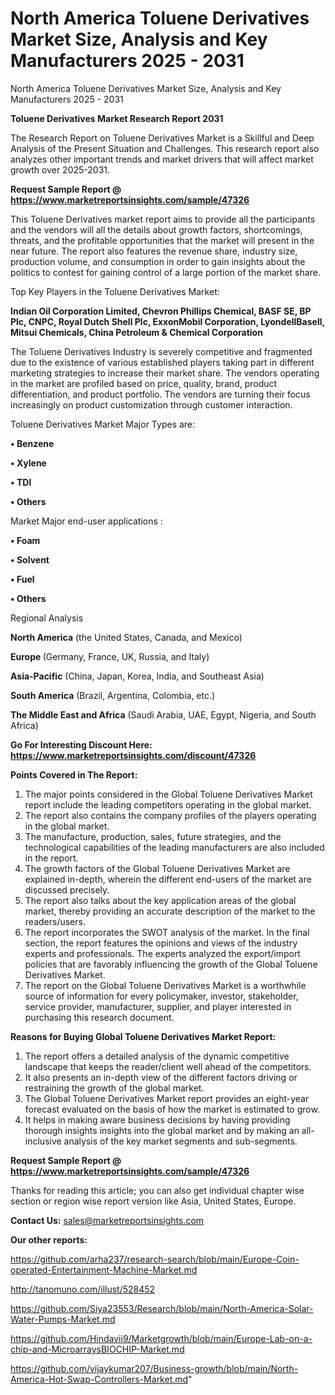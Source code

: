 # North America Toluene Derivatives Market Size, Analysis and Key Manufacturers 2025 - 2031
North America Toluene Derivatives Market Size, Analysis and Key Manufacturers 2025 - 2031

<strong>Toluene Derivatives Market Research Report 2031</strong>

The Research Report on Toluene Derivatives Market is a Skillful and Deep Analysis of the Present Situation and Challenges. This research report also analyzes other important trends and market drivers that will affect market growth over 2025-2031.

<strong>Request Sample Report @ <a href=https://www.marketreportsinsights.com/sample/47326>https://www.marketreportsinsights.com/sample/47326</a></strong>

This Toluene Derivatives market report aims to provide all the participants and the vendors will all the details about growth factors, shortcomings, threats, and the profitable opportunities that the market will present in the near future. The report also features the revenue share, industry size, production volume, and consumption in order to gain insights about the politics to contest for gaining control of a large portion of the market share.

Top Key Players in the Toluene Derivatives Market:

<strong>Indian Oil Corporation Limited, Chevron Phillips Chemical, BASF SE, BP Plc, CNPC, Royal Dutch Shell Plc, ExxonMobil Corporation, LyondellBasell, Mitsui Chemicals, China Petroleum & Chemical Corporation</strong>

The Toluene Derivatives Industry is severely competitive and fragmented due to the existence of various established players taking part in different marketing strategies to increase their market share. The vendors operating in the market are profiled based on price, quality, brand, product differentiation, and product portfolio. The vendors are turning their focus increasingly on product customization through customer interaction.

Toluene Derivatives Market Major Types are:

<strong>•  Benzene

•  Xylene

•  TDI

•  Others</strong>

Market Major end-user applications :

<strong>•  Foam

•  Solvent

•  Fuel

•  Others</strong>

Regional Analysis

</u><strong><b>North America</b></strong> (the United States, Canada, and Mexico)

<strong><b>Europe </b></strong>(Germany, France, UK, Russia, and Italy)

<strong><b>Asia-Pacific</b></strong> (China, Japan, Korea, India, and Southeast Asia)

<strong><b>South America</b></strong> (Brazil, Argentina, Colombia, etc.)

<strong><b>The Middle East and Africa</b></strong> (Saudi Arabia, UAE, Egypt, Nigeria, and South Africa)

<strong>Go For Interesting Discount Here: <a href=https://www.marketreportsinsights.com/discount/47326>https://www.marketreportsinsights.com/discount/47326</a></strong>

<strong>Points Covered in The Report:</strong>
<ol>
  <li>The major points considered in the Global Toluene Derivatives Market report include the leading competitors operating in the global market.</li>
  <li>The report also contains the company profiles of the players operating in the global market.</li>
  <li>The manufacture, production, sales, future strategies, and the technological capabilities of the leading manufacturers are also included in the report.</li>
  <li>The growth factors of the Global Toluene Derivatives Market are explained in-depth, wherein the different end-users of the market are discussed precisely.</li>
  <li>The report also talks about the key application areas of the global market, thereby providing an accurate description of the market to the readers/users.</li>
  <li>The report incorporates the SWOT analysis of the market. In the final section, the report features the opinions and views of the industry experts and professionals. The experts analyzed the export/import policies that are favorably influencing the growth of the Global Toluene Derivatives Market.</li>
  <li>The report on the Global Toluene Derivatives Market is a worthwhile source of information for every policymaker, investor, stakeholder, service provider, manufacturer, supplier, and player interested in purchasing this research document.</li>
</ol>
<strong>Reasons for Buying Global Toluene Derivatives Market Report:</strong>

<ol>
  <li>The report offers a detailed analysis of the dynamic competitive landscape that keeps the reader/client well ahead of the competitors.</li>
  <li>It also presents an in-depth view of the different factors driving or restraining the growth of the global market.</li>
  <li>The Global Toluene Derivatives Market report provides an eight-year forecast evaluated on the basis of how the market is estimated to grow.</li>
  <li>It helps in making aware business decisions by having providing thorough insights insights into the global market and by making an all-inclusive analysis of the key market segments and sub-segments.</li>
</ol>
<strong>Request Sample Report @ <a href=https://www.marketreportsinsights.com/sample/47326>https://www.marketreportsinsights.com/sample/47326</a></strong>


Thanks for reading this article; you can also get individual chapter wise section or region wise report version like Asia, United States, Europe.

<strong>Contact Us:</strong>
sales@marketreportsinsights.com

<strong>Our other reports:</strong>

<a href=https://github.com/arha237/research-search/blob/main/Europe-Coin-operated-Entertainment-Machine-Market.md>https://github.com/arha237/research-search/blob/main/Europe-Coin-operated-Entertainment-Machine-Market.md</a>

<a href=http://tanomuno.com/illust/528452>http://tanomuno.com/illust/528452</a>

<a href=https://github.com/Siya23553/Research/blob/main/North-America-Solar-Water-Pumps-Market.md>https://github.com/Siya23553/Research/blob/main/North-America-Solar-Water-Pumps-Market.md</a>

<a href=https://github.com/Hindavii9/Marketgrowth/blob/main/Europe-Lab-on-a-chip-and-MicroarraysBIOCHIP-Market.md>https://github.com/Hindavii9/Marketgrowth/blob/main/Europe-Lab-on-a-chip-and-MicroarraysBIOCHIP-Market.md</a>

<a href=https://github.com/vijaykumar207/Business-growth/blob/main/North-America-Hot-Swap-Controllers-Market.md>https://github.com/vijaykumar207/Business-growth/blob/main/North-America-Hot-Swap-Controllers-Market.md</a>"
